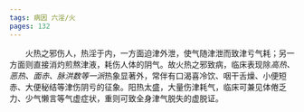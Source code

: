 ```yaml
---
tags: 病因 六淫/火
pages: 132
---
```

&emsp;&emsp;火热之邪伤人，热淫于内，一方面迫津外泄，使气随津泄而致津亏气耗；另一方面则直接消灼煎熬津液，耗伤人体的阴气。故火热之邪致病，临床表现除<dfn>高热、恶热、面赤、脉洪数等一派</dfn>热象显著外，常伴有口渴喜冷饮、咽干舌燥、小便短赤、大便秘结等津伤阴亏的征象。阳热太盛，大量伤津耗气，临床可兼见体倦乏力、少气懒言等气虚症状，重则可致全身津气脱失的虚脱证。